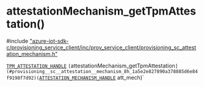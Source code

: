 # attestationMechanism_getTpmAttestation()

\#include ["azure-iot-sdk-c/provisioning_service_client/inc/prov_service_client/provisioning_sc_attestation_mechanism.h"](../iot-c-ref-provisioning-sc-attestation-mechanism-h.md)  

[`TPM_ATTESTATION_HANDLE`](#provisioning__sc__tpm__attestation_8h_1a2160dafed7601d6f7f4ce726b8378a3c) `[`attestationMechanism_getTpmAttestation`](#provisioning__sc__attestation__mechanism_8h_1a5e2e827890a378885d6e84f9198f7d92)(`[`ATTESTATION_MECHANISM_HANDLE`](#provisioning__sc__attestation__mechanism_8h_1adba99be7269bb68c4f8d2687bd4992b8) att_mech)`


